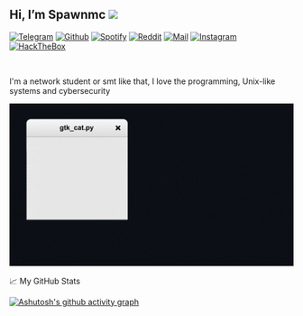 ## Hi, I’m Spawnmc <img src="https://media.giphy.com/media/hvRJCLFzcasrR4ia7z/giphy.gif" width="25px">

[![ Telegram](https://img.shields.io/static/v1?label=&message=+Telegram&color=263238&style=for-the-badge&logo=Telegram&logoColor=%23aaaaaaaa)](https://t.me/spawnmc)
[![ Github](https://img.shields.io/static/v1?label=&message=+Github&color=263238&style=for-the-badge&logo=github&logoColor=%23aaaaaaaa)](https://github.com/spawmc)
[![ Spotify](https://img.shields.io/static/v1?label=&message=+Spotify&color=263238&style=for-the-badge&logo=Spotify&logoColor=%23aaaaaaaa)](https://open.spotify.com/user/backmikk?si=f68ab27022504fd4)
[![ Reddit](https://img.shields.io/static/v1?label=&message=+Reddit&color=263238&style=for-the-badge&logo=reddit&logoColor=%23aaaaaaaa)](https://www.reddit.com/user/spawnmc)
[![ Mail](https://img.shields.io/static/v1?label=&message=+Mail&color=263238&style=for-the-badge&logo=gmail&logoColor=%23aaaaaaaa)](spawnmcsqrt@gmail.com)
[![ Instagram](https://img.shields.io/static/v1?label=&message=+Instagram&color=263238&style=for-the-badge&logo=instagram&logoColor=%23aaaaaaaa)](https://www.instagram.com/spawnmcsqrt/)
[![ HackTheBox](https://img.shields.io/static/v1?label=&message=+HackTheBox&color=263238&style=for-the-badge&logo=hackthebox&logoColor=%23aaaaaaaa)](https://app.hackthebox.com/profile/469376)

<br />

I'm a network student or smt like that, I love the programming, Unix-like systems and cybersecurity

<div class="pull-left">
  
  <img alt="GIF" src="https://github.com/spawmc/spawmc/blob/main/banner.gif" />
  


<br>


<!--

#### My favorite GNU/Linux distros


  <img align="right" alt="GIF" src="https://github.com/abhisheknaiidu/abhisheknaiidu/blob/master/code.gif?raw=true" width="500" height="320" />


  <img align="right" alt="GIF" src="/img/hacker.gif" width="320" height="500" />


| Debian BTW                                                   | Arch BTW                                                     |
| ------------------------------------------------------------ | ------------------------------------------------------------ |
| <img src="/img/debian.png" alt="Debian_icon" style="zoom:5%;" /> | <img src="/img/arch.png" alt="Arch_icon" style="zoom:15%;" /> |

#### I contribute

- [XUnix-Community](https://www.facebook.com/groups/xunix.welcome.to.the.heaven/)
  - [XUnix-Community Telegram Group](https://t.me/XUnixCommunity)
  - [XUnix Tips & Desktops](https://t.me/xunixtipdesktops)

- [Vim / Neovim Telegram Channel ](https://t.me/VimNeovimChannel)

</div>

<div class="pull-right"> 

#### More dotfiles

<img src="/img/akatsuki.png" alt="Akatsuki’s" style="zoom:10%;" />

[Akatsuki-CWWD](https://github.com/Akatsuki-CWWD)

</div>

-->


📈 My GitHub Stats
  
[![Ashutosh's github activity graph](https://activity-graph.herokuapp.com/graph?username=spxwnmc&theme=react-dark)](https://github.com/ashutosh00710/github-readme-activity-graph)

